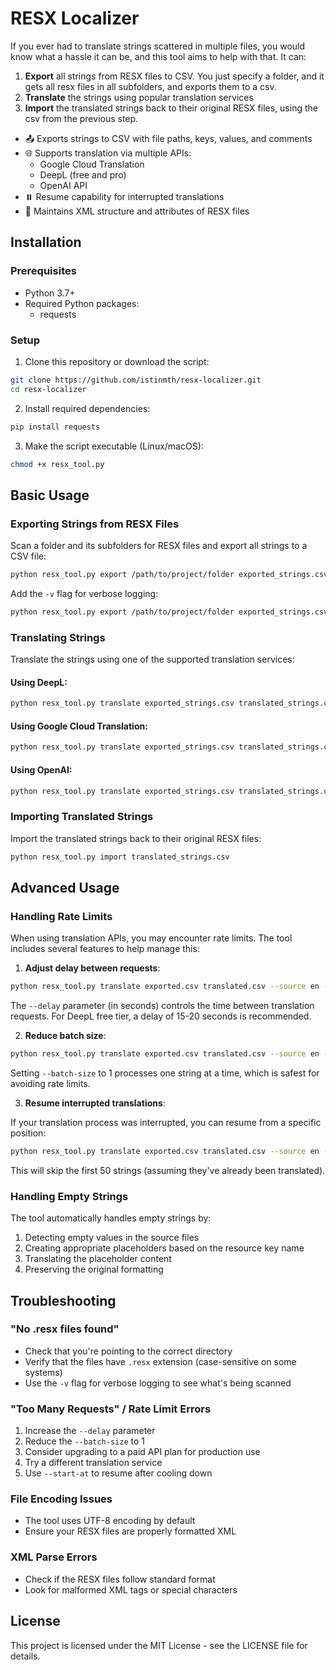 # RESX Localizer

If  you ever had to translate strings scattered in multiple files, you would know what a hassle it can be, and this tool aims to help with that. It can:

1. **Export** all strings from RESX files to CSV. You just specify a folder, and it gets all resx files in all subfolders, and exports them to a csv.
2. **Translate** the strings using popular translation services
3. **Import** the translated strings back to their original RESX files, using the csv from the previous step.

- 📤 Exports strings to CSV with file paths, keys, values, and comments
- 🌐 Supports translation via multiple APIs:
  - Google Cloud Translation
  - DeepL (free and pro)
  - OpenAI API
- ⏸️ Resume capability for interrupted translations
- 🔄 Maintains XML structure and attributes of RESX files

## Installation

### Prerequisites

- Python 3.7+
- Required Python packages:
  - requests

### Setup

1. Clone this repository or download the script:

```bash
git clone https://github.com/istinmth/resx-localizer.git
cd resx-localizer
```

2. Install required dependencies:

```bash
pip install requests
```

3. Make the script executable (Linux/macOS):

```bash
chmod +x resx_tool.py
```

## Basic Usage

### Exporting Strings from RESX Files

Scan a folder and its subfolders for RESX files and export all strings to a CSV file:

```bash
python resx_tool.py export /path/to/project/folder exported_strings.csv
```

Add the `-v` flag for verbose logging:

```bash
python resx_tool.py export /path/to/project/folder exported_strings.csv -v
```

### Translating Strings

Translate the strings using one of the supported translation services:

#### Using DeepL:

```bash
python resx_tool.py translate exported_strings.csv translated_strings.csv --source en --target es --api deepl --key YOUR_DEEPL_API_KEY --delay 15
```

#### Using Google Cloud Translation:

```bash
python resx_tool.py translate exported_strings.csv translated_strings.csv --source en --target es --api google --key YOUR_GOOGLE_API_KEY
```

#### Using OpenAI:

```bash
python resx_tool.py translate exported_strings.csv translated_strings.csv --source English --target Spanish --api openai --key YOUR_OPENAI_API_KEY
```

### Importing Translated Strings

Import the translated strings back to their original RESX files:

```bash
python resx_tool.py import translated_strings.csv
```

## Advanced Usage

### Handling Rate Limits

When using translation APIs, you may encounter rate limits. The tool includes several features to help manage this:

1. **Adjust delay between requests**:

```bash
python resx_tool.py translate exported.csv translated.csv --source en --target es --api deepl --key YOUR_KEY --delay 15
```

The `--delay` parameter (in seconds) controls the time between translation requests. For DeepL free tier, a delay of 15-20 seconds is recommended.

2. **Reduce batch size**:

```bash
python resx_tool.py translate exported.csv translated.csv --source en --target es --api deepl --key YOUR_KEY --batch-size 1
```

Setting `--batch-size` to 1 processes one string at a time, which is safest for avoiding rate limits.

3. **Resume interrupted translations**:

If your translation process was interrupted, you can resume from a specific position:

```bash
python resx_tool.py translate exported.csv translated.csv --source en --target es --api deepl --key YOUR_KEY --start-at 50
```

This will skip the first 50 strings (assuming they've already been translated).

### Handling Empty Strings

The tool automatically handles empty strings by:

1. Detecting empty values in the source files
2. Creating appropriate placeholders based on the resource key name
3. Translating the placeholder content
4. Preserving the original formatting

## Troubleshooting

### "No .resx files found"
- Check that you're pointing to the correct directory
- Verify that the files have `.resx` extension (case-sensitive on some systems)
- Use the `-v` flag for verbose logging to see what's being scanned

### "Too Many Requests" / Rate Limit Errors
1. Increase the `--delay` parameter
2. Reduce the `--batch-size` to 1
3. Consider upgrading to a paid API plan for production use
4. Try a different translation service
5. Use `--start-at` to resume after cooling down

### File Encoding Issues
- The tool uses UTF-8 encoding by default
- Ensure your RESX files are properly formatted XML

### XML Parse Errors
- Check if the RESX files follow standard format
- Look for malformed XML tags or special characters

## License

This project is licensed under the MIT License - see the LICENSE file for details.
